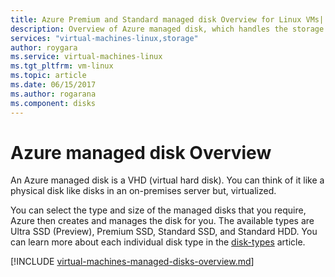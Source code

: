 ```yaml
---
title: Azure Premium and Standard managed disk Overview for Linux VMs| Microsoft Docs
description: Overview of Azure managed disk, which handles the storage accounts for you when using Azure Linux VMs
services: "virtual-machines-linux,storage"
author: roygara
ms.service: virtual-machines-linux
ms.tgt_pltfrm: vm-linux
ms.topic: article
ms.date: 06/15/2017
ms.author: rogarana
ms.component: disks
---
```

# Azure managed disk Overview

An Azure managed disk is a VHD (virtual hard disk). You can think of it like a physical disk like disks in an on-premises server but, virtualized.

You can select the type and size of the managed disks that you require, Azure then creates and manages the disk for you. The available types are Ultra SSD (Preview), Premium SSD, Standard SSD, and Standard HDD. You can learn more about each individual disk type in the [disk-types](disks-types.md) article.

[!INCLUDE [virtual-machines-managed-disks-overview.md](../../../includes/virtual-machines-managed-disks-overview.md)]